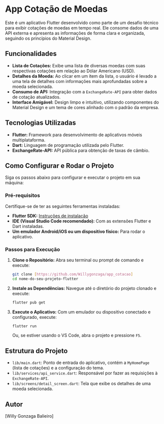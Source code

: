 # App Cotação de Moedas

Este é um aplicativo Flutter desenvolvido como parte de um desafio técnico para exibir cotações de moedas em tempo real. Ele consome dados de uma API externa e apresenta as informações de forma clara e organizada, seguindo os princípios do Material Design.

## Funcionalidades

* **Lista de Cotações:** Exibe uma lista de diversas moedas com suas respectivas cotações em relação ao Dólar Americano (USD).
* **Detalhes da Moeda:** Ao clicar em um item da lista, o usuário é levado a uma tela de detalhes com informações mais aprofundadas sobre a moeda selecionada.
* **Consumo de API:** Integração com a `ExchangeRate-API` para obter dados de cotação atualizados.
* **Interface Amigável:** Design limpo e intuitivo, utilizando componentes do Material Design e um tema de cores alinhado com o padrão da empresa.

## Tecnologias Utilizadas

* **Flutter:** Framework para desenvolvimento de aplicativos móveis multiplataforma.
* **Dart:** Linguagem de programação utilizada pelo Flutter.
* **ExchangeRate-API:** API pública para obtenção de taxas de câmbio.

## Como Configurar e Rodar o Projeto

Siga os passos abaixo para configurar e executar o projeto em sua máquina:

### Pré-requisitos

Certifique-se de ter as seguintes ferramentas instaladas:

* **Flutter SDK:** [Instruções de instalação](https://flutter.dev/docs/get-started/install)
* **IDE (Visual Studio Code recomendado):** Com as extensões Flutter e Dart instaladas.
* **Um emulador Android/iOS ou um dispositivo físico:** Para rodar o aplicativo.

### Passos para Execução

1.  **Clone o Repositório:**
    Abra seu terminal ou prompt de comando e execute:
    ```bash
    git clone [https://github.com/Willygonzaga/app_cotacao]
    cd nome-do-seu-projeto-flutter
    ```

2.  **Instale as Dependências:**
    Navegue até o diretório do projeto clonado e execute:
    ```bash
    flutter pub get
    ```

3.  **Execute o Aplicativo:**
    Com um emulador ou dispositivo conectado e configurado, execute:
    ```bash
    flutter run
    ```
    Ou, se estiver usando o VS Code, abra o projeto e pressione `F5`.

## Estrutura do Projeto

* `lib/main.dart`: Ponto de entrada do aplicativo, contém a `MyHomePage` (lista de cotações) e a configuração do tema.
* `lib/services/api_service.dart`: Responsável por fazer as requisições à `ExchangeRate-API`.
* `lib/screens/detail_screen.dart`: Tela que exibe os detalhes de uma moeda selecionada.

## Autor

[Willy Gonzaga Balieiro]
